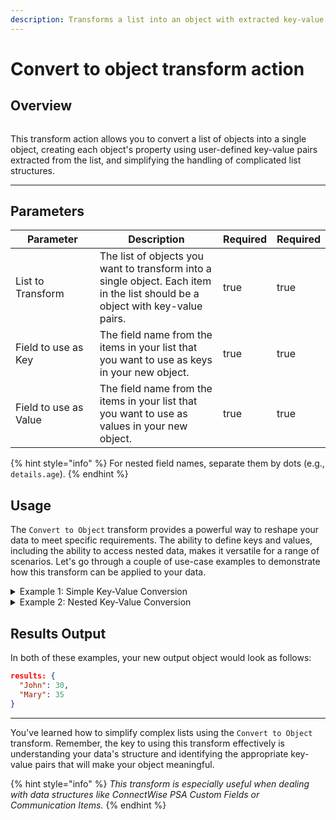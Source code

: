 ```yaml
---
description: Transforms a list into an object with extracted key-value pairs.
---
```


# Convert to object transform action

## Overview

<figure><img src="../../../../.gitbook/assets/Screenshot 2025-03-28 at 11.26.59 AM.png" alt=""><figcaption></figcaption></figure>

This transform action allows you to convert a list of objects into a single object, creating each object's property using user-defined key-value pairs extracted from the list, and simplifying the handling of complicated list structures.

***

## Parameters

<table><thead><tr><th width="217">Parameter</th><th width="417.3333333333333">Description</th><th data-type="checkbox">Required</th><th data-hidden data-type="checkbox">Required</th></tr></thead><tbody><tr><td>List to Transform</td><td>The list of objects you want to transform into a single object. Each item in the list should be a object with key-value pairs.</td><td>true</td><td>true</td></tr><tr><td>Field to use as Key</td><td>The field name from the items in your list that you want to use as keys in your new object.</td><td>true</td><td>true</td></tr><tr><td>Field to use as Value</td><td>The field name from the items in your list that you want to use as values in your new object.</td><td>true</td><td>true</td></tr></tbody></table>

{% hint style="info" %}
For nested field names, separate them by dots (e.g., `details.age`).
{% endhint %}

## Usage

The `Convert to Object` transform provides a powerful way to reshape your data to meet specific requirements. The ability to define keys and values, including the ability to access nested data, makes it versatile for a range of scenarios. Let's go through a couple of use-case examples to demonstrate how this transform can be applied to your data.

<details>

<summary>Example 1: Simple Key-Value Conversion</summary>

Let's assume we have this list of objects called `mylist`:

```json
mylist: [
  {
    name: "John",
    age: 30,
    hobbies: ["golf", "reading"],
  },
  {
    name: "Mary",
    age: 35,
    hobbies: ["cooking", "music"],
  },
]
```

**Action Parameters:**

We want to create a new object where the keys are the `name` field and the values are the `age` field. We would use the following parameters:

```json
key_field: name
value_field: age
```

**Jinja2 Equivalent:**

```jinja2
{% raw %}
{% set new_object = {} %}
{% for item in mylist %}
  {% set _ = new_object.update({item['name']: item['age']}) %}
{% endfor %}
{% endraw %}


```

</details>

<details>

<summary>Example 2: Nested Key-Value Conversion</summary>

Now, let's consider a list of objects where some fields are nested:

```json
mylist: [
  {
    name: "John",
    details: {
      age: 30,
      occupation: "Engineer"
    },
    hobbies: ["golf", "reading"],
  },
  {
    name: "Mary",
    details: {
      age: 35,
      occupation: "Doctor"
    },
    hobbies: ["cooking", "music"],
  },
]
```

**Action Parameters:**

In this case, the `age` field is nested under the `details` object. So, to create an object where the keys are the `name` field and the values are the `age` field nested under `details`, we would use the following parameters:

```json
key_field: name
value_field: details.age
```

**Jinja2 Equivalent:**

```jinja2
{% raw %}
{% set new_object = {} %}
{% for item in mylist %}
  {% set _ = new_object.update({item['name']: item['details']['age']}) %}
{% endfor %}
{% endraw %}


```

</details>

## Results Output

In both of these examples, your new output object would look as follows:

```json
results: {
  "John": 30,
  "Mary": 35
}
```

***

You've learned how to simplify complex lists using the `Convert to Object` transform. Remember, the key to using this transform effectively is understanding your data's structure and identifying the appropriate key-value pairs that will make your object meaningful.

{% hint style="info" %}
_This transform is especially useful when dealing with data structures like ConnectWise PSA Custom Fields or Communication Items._
{% endhint %}

